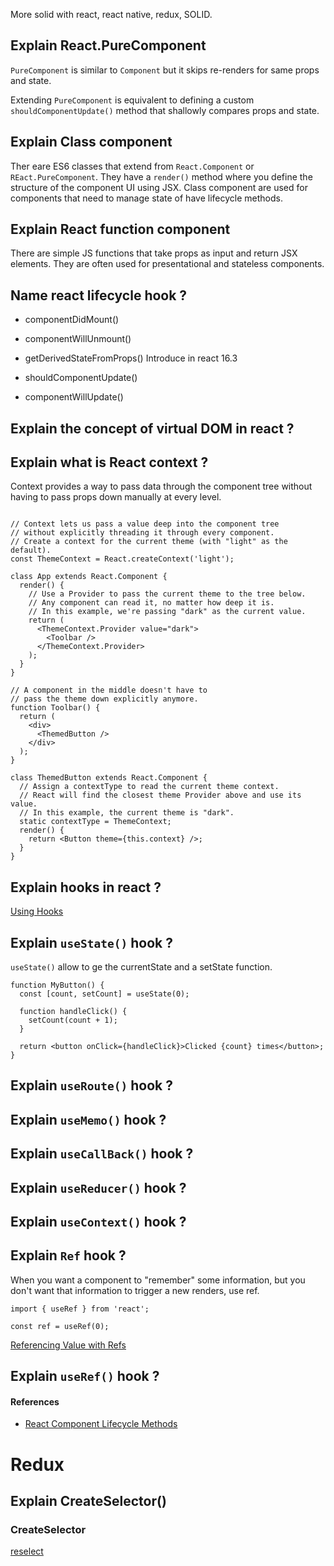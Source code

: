 More solid with react, react native, redux, SOLID.

## Explain React.PureComponent

`PureComponent` is similar to `Component` but it skips re-renders for same props and state.

Extending `PureComponent` is equivalent to defining a custom `shouldComponentUpdate()` method that shallowly compares props and state.

## Explain Class component

Ther eare ES6 classes that extend from `React.Component` or `REact.PureComponent`. They have a `render()` method where you define the structure of the component UI using JSX. Class component are used for components that need to manage state of have lifecycle methods.

## Explain React function component

There are simple JS functions that take props as input and return JSX elements. They are often used for presentational and stateless components.

## Name react lifecycle hook ?

- componentDidMount()
- componentWillUnmount()

- getDerivedStateFromProps() Introduce in react 16.3

- shouldComponentUpdate()

- componentWillUpdate()

## Explain the concept of virtual DOM in react ?

## Explain what is React context ?

Context provides a way to pass data through the component tree without having to pass props down manually at every level.

```tsx

// Context lets us pass a value deep into the component tree
// without explicitly threading it through every component.
// Create a context for the current theme (with "light" as the default).
const ThemeContext = React.createContext('light');

class App extends React.Component {
  render() {
    // Use a Provider to pass the current theme to the tree below.
    // Any component can read it, no matter how deep it is.
    // In this example, we're passing "dark" as the current value.
    return (
      <ThemeContext.Provider value="dark">
        <Toolbar />
      </ThemeContext.Provider>
    );
  }
}

// A component in the middle doesn't have to
// pass the theme down explicitly anymore.
function Toolbar() {
  return (
    <div>
      <ThemedButton />
    </div>
  );
}

class ThemedButton extends React.Component {
  // Assign a contextType to read the current theme context.
  // React will find the closest theme Provider above and use its value.
  // In this example, the current theme is "dark".
  static contextType = ThemeContext;
  render() {
    return <Button theme={this.context} />;
  }
}
```

## Explain hooks in react ?

[Using Hooks](https://react.dev/learn#using-hooks)

## Explain `useState()` hook ?

`useState()` allow to ge the currentState and a setState function.

```tsx
function MyButton() {
  const [count, setCount] = useState(0);

  function handleClick() {
    setCount(count + 1);
  }

  return <button onClick={handleClick}>Clicked {count} times</button>;
}
```

## Explain `useRoute()` hook ?

## Explain `useMemo()` hook ?

## Explain `useCallBack()` hook ?

## Explain `useReducer()` hook ?

## Explain `useContext()` hook ?

## Explain `Ref` hook ?

When you want a component to "remember" some information, but you don't want that information to trigger a new renders, use ref.

```tsx
import { useRef } from 'react';

const ref = useRef(0);
```

[Referencing Value with Refs](https://react.dev/learn/referencing-values-with-refs)

## Explain `useRef()` hook ?

#### References

- [React Component Lifecycle Methods](https://www.freecodecamp.org/news/react-component-lifecycle-methods/)

# Redux

## Explain CreateSelector()

### CreateSelector

[reselect](https://github.com/reduxjs/reselect)
